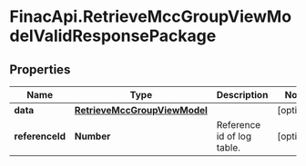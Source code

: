 # FinacApi.RetrieveMccGroupViewModelValidResponsePackage

## Properties
Name | Type | Description | Notes
------------ | ------------- | ------------- | -------------
**data** | [**RetrieveMccGroupViewModel**](RetrieveMccGroupViewModel.md) |  | [optional] 
**referenceId** | **Number** | Reference id of log table. | [optional] 
